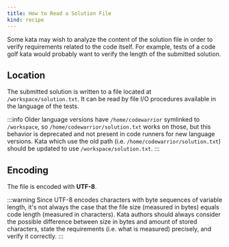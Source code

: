 ```yaml
---
title: How to Read a Solution File
kind: recipe
---
```


Some kata may wish to analyze the content of the solution file in order to verify requirements related to the code itself. For example, tests of a code golf kata would probably want to verify the length of the submitted solution.

## Location

The submitted solution is written to a file located at `/workspace/solution.txt`. It can be read by file I/O procedures available in the language of the tests.

:::info
Older language versions have `/home/codewarrior` symlinked to `/workspace`, so `/home/codewarrior/solution.txt` works on those, but this behavior is deprecated and not present in code runners for new language versions. Kata which use the old path (i.e. `/home/codewarrior/solution.txt`) should be updated to use `/workspace/solution.txt`.
:::

## Encoding

The file is encoded with **UTF-8**.

:::warning
Since UTF-8 encodes characters with byte sequences of variable length, it's not always the case that the file size (measured in bytes) equals code length (measured in characters). Kata authors should always consider the possible difference between size in bytes and amount of stored characters, state the requirements (i.e. what is measured) precisely, and verify it correctly.
:::
